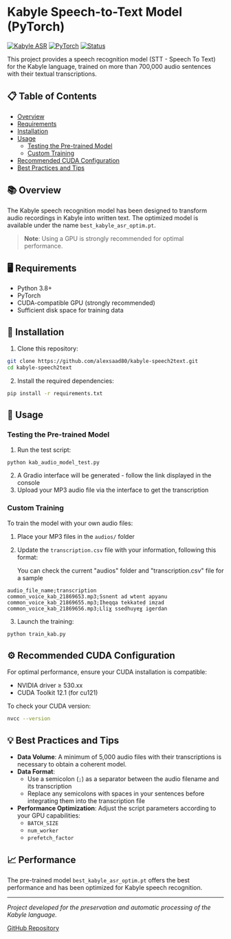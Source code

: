 # Kabyle Speech-to-Text Model (PyTorch)

[![Kabyle ASR](https://img.shields.io/badge/ASR-Kabyle-blue)](https://github.com/alexsaad80/kabyle-speech2text)
[![PyTorch](https://img.shields.io/badge/Framework-PyTorch-orange)](https://pytorch.org/)
[![Status](https://img.shields.io/badge/Status-Operational-green)](https://github.com/alexsaad80/kabyle-speech2text)

This project provides a speech recognition model (STT - Speech To Text) for the Kabyle language, trained on more than 700,000 audio sentences with their textual transcriptions.

## 📋 Table of Contents
- [Overview](#overview)
- [Requirements](#requirements)
- [Installation](#installation)
- [Usage](#usage)
  - [Testing the Pre-trained Model](#testing-the-pre-trained-model)
  - [Custom Training](#custom-training)
- [Recommended CUDA Configuration](#recommended-cuda-configuration)
- [Best Practices and Tips](#best-practices-and-tips)

## 📚 Overview

The Kabyle speech recognition model has been designed to transform audio recordings in Kabyle into written text. The optimized model is available under the name `best_kabyle_asr_optim.pt`.

> **Note**: Using a GPU is strongly recommended for optimal performance.

## 🖥️ Requirements

- Python 3.8+ 
- PyTorch
- CUDA-compatible GPU (strongly recommended)
- Sufficient disk space for training data

## 🔧 Installation

1. Clone this repository:
```bash
git clone https://github.com/alexsaad80/kabyle-speech2text.git
cd kabyle-speech2text
```

2. Install the required dependencies:
```bash
pip install -r requirements.txt
```

## 🚀 Usage

### Testing the Pre-trained Model

1. Run the test script:
```bash
python kab_audio_model_test.py
```

2. A Gradio interface will be generated - follow the link displayed in the console
3. Upload your MP3 audio file via the interface to get the transcription

### Custom Training

To train the model with your own audio files:

1. Place your MP3 files in the `audios/` folder

2. Update the `transcription.csv` file with your information, following this format:

   You can check the current "audios" folder and "transcription.csv" file for a sample
```
audio_file_name;transcription
common_voice_kab_21869653.mp3;Ssnent ad wtent apyanu
common_voice_kab_21869655.mp3;Iḥeqqa tekkateḍ imẓad
common_voice_kab_21869656.mp3;Lliɣ ssedhuyeɣ igerdan
```

3. Launch the training:
```bash
python train_kab.py
```

## ⚙️ Recommended CUDA Configuration

For optimal performance, ensure your CUDA installation is compatible:
- NVIDIA driver ≥ 530.xx
- CUDA Toolkit 12.1 (for cu121)

To check your CUDA version:
```bash
nvcc --version
```

## 💡 Best Practices and Tips

- **Data Volume**: A minimum of 5,000 audio files with their transcriptions is necessary to obtain a coherent model.
- **Data Format**: 
  - Use a semicolon (`;`) as a separator between the audio filename and its transcription
  - Replace any semicolons with spaces in your sentences before integrating them into the transcription file
- **Performance Optimization**: Adjust the script parameters according to your GPU capabilities:
  - `BATCH_SIZE`
  - `num_worker`
  - `prefetch_factor`

## 📈 Performance

The pre-trained model `best_kabyle_asr_optim.pt` offers the best performance and has been optimized for Kabyle speech recognition.

---

*Project developed for the preservation and automatic processing of the Kabyle language.*

[GitHub Repository](https://github.com/alexsaad80/kabyle-speech2text)
